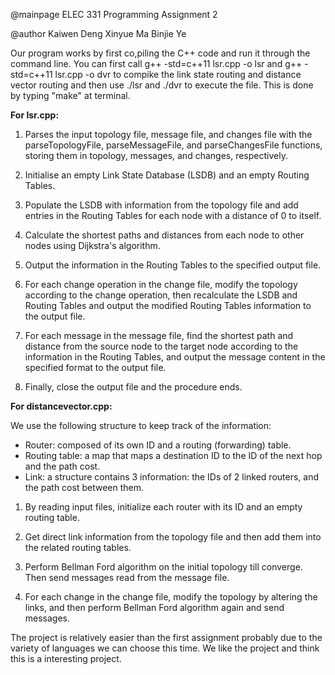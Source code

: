 @mainpage ELEC 331 Programming Assignment 2

@author Kaiwen Deng  Xinyue Ma  Binjie Ye

Our program works by first co,piling the C++ code and run it through the command line. 
You can first call g++ -std=c++11 lsr.cpp -o lsr and g++ -std=c++11 lsr.cpp -o dvr to
compike the link state routing and distance vector routing and then use 
./lsr <topologyFile> <messageFile> <changesFile> and ./dvr <topologyFile> <messageFile> <changesFile> 
to execute the file. This is done by typing "make" at terminal.

**For lsr.cpp:**
1. Parses the input topology file, message file, and changes file with the parseTopologyFile, parseMessageFile, and parseChangesFile functions, storing them in topology, messages, and changes, respectively.

2. Initialise an empty Link State Database (LSDB) and an empty Routing Tables.

3. Populate the LSDB with information from the topology file and add entries in the Routing Tables for each node with a distance of 0 to itself.

4. Calculate the shortest paths and distances from each node to other nodes using Dijkstra's algorithm.

5. Output the information in the Routing Tables to the specified output file.

6. For each change operation in the change file, modify the topology according to the change operation, then recalculate the LSDB and Routing Tables and output the modified Routing Tables information to the output file.

7. For each message in the message file, find the shortest path and distance from the source node to the target node according to the information in the Routing Tables, and output the message content in the specified format to the output file.

8. Finally, close the output file and the procedure ends.

**For distancevector.cpp:**

We use the following structure to keep track of the information:
- Router: composed of its own ID and a routing (forwarding) table.
- Routing table: a map that maps a destination ID to the ID of the next hop and the path cost.
- Link: a structure contains 3 information: the IDs of 2 linked routers, and the path cost between them.

1. By reading input files, initialize each router with its ID and an empty routing table.

2. Get direct link information from the topology file and then add them into the related routing tables.

3. Perform Bellman Ford algorithm on the initial topology till converge. Then send messages read from the message file.

4. For each change in the change file, modify the topology by altering the links, and then perform Bellman Ford algorithm again and send messages.


The project is relatively easier than the first assignment probably due to the variety of
languages we can choose this time. We like the project and think this is a interesting project.